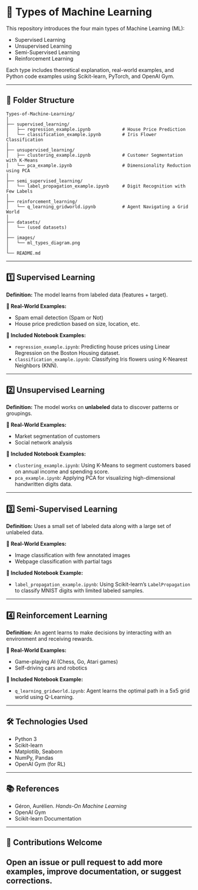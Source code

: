 # 🤖 Types of Machine Learning

This repository introduces the four main types of Machine Learning (ML):

* Supervised Learning
* Unsupervised Learning
* Semi-Supervised Learning
* Reinforcement Learning

Each type includes theoretical explanation, real-world examples, and Python code examples using Scikit-learn, PyTorch, and OpenAI Gym.

---

## 📁 Folder Structure

```
Types-of-Machine-Learning/
│
├── supervised_learning/
│   ├── regression_example.ipynb            # House Price Prediction
│   └── classification_example.ipynb        # Iris Flower Classification
│
├── unsupervised_learning/
│   ├── clustering_example.ipynb            # Customer Segmentation with K-Means
│   └── pca_example.ipynb                   # Dimensionality Reduction using PCA
│
├── semi_supervised_learning/
│   └── label_propagation_example.ipynb     # Digit Recognition with Few Labels
│
├── reinforcement_learning/
│   └── q_learning_gridworld.ipynb          # Agent Navigating a Grid World
│
├── datasets/
│   └── (used datasets)
│
├── images/
│   └── ml_types_diagram.png
│
└── README.md
```

---

## 1️⃣ Supervised Learning

**Definition:**
The model learns from labeled data (features + target).

**📌 Real-World Examples:**

* Spam email detection (Spam or Not)
* House price prediction based on size, location, etc.

**🧪 Included Notebook Examples:**

* `regression_example.ipynb`: Predicting house prices using Linear Regression on the Boston Housing dataset.
* `classification_example.ipynb`: Classifying Iris flowers using K-Nearest Neighbors (KNN).

---

## 2️⃣ Unsupervised Learning

**Definition:**
The model works on **unlabeled** data to discover patterns or groupings.

**📌 Real-World Examples:**

* Market segmentation of customers
* Social network analysis

**🧪 Included Notebook Examples:**

* `clustering_example.ipynb`: Using K-Means to segment customers based on annual income and spending score.
* `pca_example.ipynb`: Applying PCA for visualizing high-dimensional handwritten digits data.

---

## 3️⃣ Semi-Supervised Learning

**Definition:**
Uses a small set of labeled data along with a large set of unlabeled data.

**📌 Real-World Examples:**

* Image classification with few annotated images
* Webpage classification with partial tags

**🧪 Included Notebook Example:**

* `label_propagation_example.ipynb`: Using Scikit-learn’s `LabelPropagation` to classify MNIST digits with limited labeled samples.

---

## 4️⃣ Reinforcement Learning

**Definition:**
An agent learns to make decisions by interacting with an environment and receiving rewards.

**📌 Real-World Examples:**

* Game-playing AI (Chess, Go, Atari games)
* Self-driving cars and robotics

**🧪 Included Notebook Example:**

* `q_learning_gridworld.ipynb`: Agent learns the optimal path in a 5x5 grid world using Q-Learning.

---

## 🛠️ Technologies Used

* Python 3
* Scikit-learn
* Matplotlib, Seaborn
* NumPy, Pandas
* OpenAI Gym (for RL)

---

## 📚 References

* Géron, Aurélien. *Hands-On Machine Learning*
* OpenAI Gym
* Scikit-learn Documentation

---

## 🙌 Contributions Welcome

Open an issue or pull request to add more examples, improve documentation, or suggest corrections.
---
